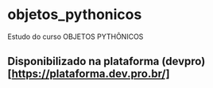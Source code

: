 # objetos_pythonicos
Estudo do curso OBJETOS PYTHÔNICOS

## Disponibilizado na plataforma (devpro)[https://plataforma.dev.pro.br/]
